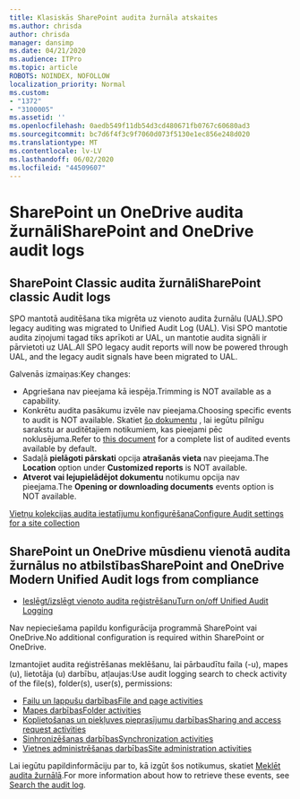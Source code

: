 ```yaml
---
title: Klasiskās SharePoint audita žurnāla atskaites
ms.author: chrisda
author: chrisda
manager: dansimp
ms.date: 04/21/2020
ms.audience: ITPro
ms.topic: article
ROBOTS: NOINDEX, NOFOLLOW
localization_priority: Normal
ms.custom:
- "1372"
- "3100005"
ms.assetid: ''
ms.openlocfilehash: 0aedb549f11db54d3cd480671fb0767c60680ad3
ms.sourcegitcommit: bc7d6f4f3c9f7060d073f5130e1ec856e248d020
ms.translationtype: MT
ms.contentlocale: lv-LV
ms.lasthandoff: 06/02/2020
ms.locfileid: "44509607"
---
```

# <a name="sharepoint-and-onedrive-audit-logs"></a><span data-ttu-id="e7b6b-102">SharePoint un OneDrive audita žurnāli</span><span class="sxs-lookup"><span data-stu-id="e7b6b-102">SharePoint and OneDrive audit logs</span></span>

## <a name="sharepoint-classic-audit-logs"></a><span data-ttu-id="e7b6b-103">SharePoint Classic audita žurnāli</span><span class="sxs-lookup"><span data-stu-id="e7b6b-103">SharePoint classic Audit logs</span></span>

<span data-ttu-id="e7b6b-104">SPO mantotā auditēšana tika migrēta uz vienoto audita žurnālu (UAL).</span><span class="sxs-lookup"><span data-stu-id="e7b6b-104">SPO legacy auditing was migrated to Unified Audit Log (UAL).</span></span> <span data-ttu-id="e7b6b-105">Visi SPO mantotie audita ziņojumi tagad tiks aprīkoti ar UAL, un mantotie audita signāli ir pārvietoti uz UAL.</span><span class="sxs-lookup"><span data-stu-id="e7b6b-105">All SPO legacy audit reports will now be powered through UAL, and the legacy audit signals have been migrated to UAL.</span></span>

<span data-ttu-id="e7b6b-106">Galvenās izmaiņas:</span><span class="sxs-lookup"><span data-stu-id="e7b6b-106">Key changes:</span></span>

* <span data-ttu-id="e7b6b-107">Apgriešana nav pieejama kā iespēja.</span><span class="sxs-lookup"><span data-stu-id="e7b6b-107">Trimming is NOT available as a capability.</span></span>
* <span data-ttu-id="e7b6b-108">Konkrētu audita pasākumu izvēle nav pieejama.</span><span class="sxs-lookup"><span data-stu-id="e7b6b-108">Choosing specific events to audit is NOT available.</span></span> <span data-ttu-id="e7b6b-109">Skatiet [šo dokumentu](https://docs.microsoft.com/microsoft-365/compliance/search-the-audit-log-in-security-and-compliance) , lai iegūtu pilnīgu sarakstu ar auditētajiem notikumiem, kas pieejami pēc noklusējuma.</span><span class="sxs-lookup"><span data-stu-id="e7b6b-109">Refer to [this document](https://docs.microsoft.com/microsoft-365/compliance/search-the-audit-log-in-security-and-compliance) for a complete list of audited events available by default.</span></span>
* <span data-ttu-id="e7b6b-110">Sadaļā **pielāgoti pārskati** opcija **atrašanās vieta** nav pieejama.</span><span class="sxs-lookup"><span data-stu-id="e7b6b-110">The **Location** option under **Customized reports** is NOT available.</span></span>
* <span data-ttu-id="e7b6b-111">**Atverot vai lejupielādējot dokumentu** notikumu opcija nav pieejama.</span><span class="sxs-lookup"><span data-stu-id="e7b6b-111">The **Opening or downloading documents** events option is NOT available.</span></span>

[<span data-ttu-id="e7b6b-112">Vietņu kolekcijas audita iestatījumu konfigurēšana</span><span class="sxs-lookup"><span data-stu-id="e7b6b-112">Configure Audit settings for a site collection</span></span>](https://support.office.com/article/Configure-audit-settings-for-a-site-collection-A9920C97-38C0-44F2-8BCB-4CF1E2AE22D2)

## <a name="sharepoint-and-onedrive-modern-unified-audit-logs-from-compliance"></a><span data-ttu-id="e7b6b-113">SharePoint un OneDrive mūsdienu vienotā audita žurnālus no atbilstības</span><span class="sxs-lookup"><span data-stu-id="e7b6b-113">SharePoint and OneDrive Modern Unified Audit logs from compliance</span></span>

* [<span data-ttu-id="e7b6b-114">Ieslēgt/izslēgt vienoto audita reģistrēšanu</span><span class="sxs-lookup"><span data-stu-id="e7b6b-114">Turn on/off Unified Audit Logging</span></span>](https://docs.microsoft.com/microsoft-365/compliance/turn-audit-log-search-on-or-off) 

<span data-ttu-id="e7b6b-115">Nav nepieciešama papildu konfigurācija programmā SharePoint vai OneDrive.</span><span class="sxs-lookup"><span data-stu-id="e7b6b-115">No additional configuration is required within SharePoint or OneDrive.</span></span>

<span data-ttu-id="e7b6b-116">Izmantojiet audita reģistrēšanas meklēšanu, lai pārbaudītu faila (-u), mapes (u), lietotāja (u) darbību, atļaujas:</span><span class="sxs-lookup"><span data-stu-id="e7b6b-116">Use audit logging search to check activity of the file(s), folder(s), user(s), permissions:</span></span>

* [<span data-ttu-id="e7b6b-117">Failu un lappušu darbības</span><span class="sxs-lookup"><span data-stu-id="e7b6b-117">File and page activities</span></span>](https://docs.microsoft.com/microsoft-365/compliance/search-the-audit-log-in-security-and-compliance)
* [<span data-ttu-id="e7b6b-118">Mapes darbības</span><span class="sxs-lookup"><span data-stu-id="e7b6b-118">Folder activities</span></span>](https://docs.microsoft.com/microsoft-365/compliance/search-the-audit-log-in-security-and-compliance#folder-activities)
* [<span data-ttu-id="e7b6b-119">Koplietošanas un piekļuves pieprasījumu darbības</span><span class="sxs-lookup"><span data-stu-id="e7b6b-119">Sharing and access request activities</span></span>](https://docs.microsoft.com/microsoft-365/compliance/search-the-audit-log-in-security-and-compliance#sharing-and-access-request-activities)
* [<span data-ttu-id="e7b6b-120">Sinhronizēšanas darbības</span><span class="sxs-lookup"><span data-stu-id="e7b6b-120">Synchronization activities</span></span>](https://docs.microsoft.com/microsoft-365/compliance/search-the-audit-log-in-security-and-compliance#synchronization-activities)
* [<span data-ttu-id="e7b6b-121">Vietnes administrēšanas darbības</span><span class="sxs-lookup"><span data-stu-id="e7b6b-121">Site administration activities</span></span>](https://docs.microsoft.com/microsoft-365/compliance/search-the-audit-log-in-security-and-compliance#site-administration-activities)

<span data-ttu-id="e7b6b-122">Lai iegūtu papildinformāciju par to, kā izgūt šos notikumus, skatiet [Meklēt audita žurnālā](https://docs.microsoft.com/microsoft-365/compliance/search-the-audit-log-in-security-and-compliance#search-the-audit-log).</span><span class="sxs-lookup"><span data-stu-id="e7b6b-122">For more information about how to retrieve these events, see [Search the audit log](https://docs.microsoft.com/microsoft-365/compliance/search-the-audit-log-in-security-and-compliance#search-the-audit-log).</span></span>
